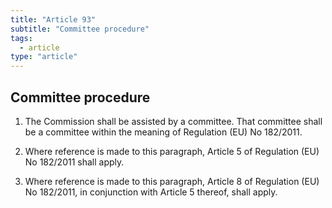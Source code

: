 ```yaml
---
title: "Article 93"
subtitle: "Committee procedure"
tags:
  - article
type: "article"
---
```

## Committee procedure

1. The Commission shall be assisted by a committee. That committee shall be a committee within the meaning of Regulation (EU) No 182/2011.

2. Where reference is made to this paragraph, Article 5 of Regulation (EU) No 182/2011 shall apply.

3. Where reference is made to this paragraph, Article 8 of Regulation (EU) No 182/2011, in conjunction with Article 5 thereof, shall apply.
